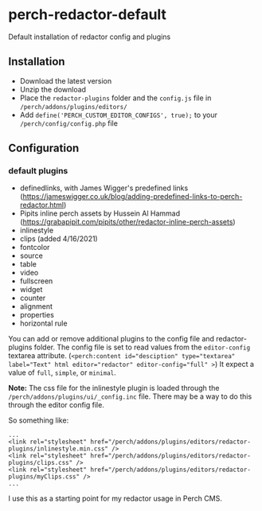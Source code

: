 # perch-redactor-default
Default installation of redactor config and plugins

## Installation

- Download the latest version
- Unzip the download
- Place the `redactor-plugins` folder and the `config.js` file in `/perch/addons/plugins/editors/`
- Add `define('PERCH_CUSTOM_EDITOR_CONFIGS', true);` to your `/perch/config/config.php` file



## Configuration

### default plugins

- definedlinks, with James Wigger's predefined links (https://jameswigger.co.uk/blog/adding-predefined-links-to-perch-redactor.html)
- Pipits inline perch assets by Hussein Al Hammad (https://grabapipit.com/pipits/other/redactor-inline-perch-assets)
- inlinestyle
- clips (added 4/16/2021)
- fontcolor
- source
- table
- video
- fullscreen
- widget
- counter
- alignment
- properties
- horizontal rule



You can add or remove additional plugins to the config file and redactor-plugins folder. The config file is set to read values from the `editor-config` textarea attribute. (`<perch:content id="desciption" type="textarea" label="Text" html editor="redactor" editor-config="full" >`) It expect a value of `full`, `simple`, or `minimal`.

**Note:** The css file for the inlinestyle plugin is loaded through the `/perch/addons/plugins/ui/_config.inc` file. There may be a way to do this through the editor config file.

So something like:

```
...
<link rel="stylesheet" href="/perch/addons/plugins/editors/redactor-plugins/inlinestyle.min.css" />
<link rel="stylesheet" href="/perch/addons/plugins/editors/redactor-plugins/clips.css" />
<link rel="stylesheet" href="/perch/addons/plugins/editors/redactor-plugins/myClips.css" />
...
```

I use this as a starting point for my redactor usage in Perch CMS.

